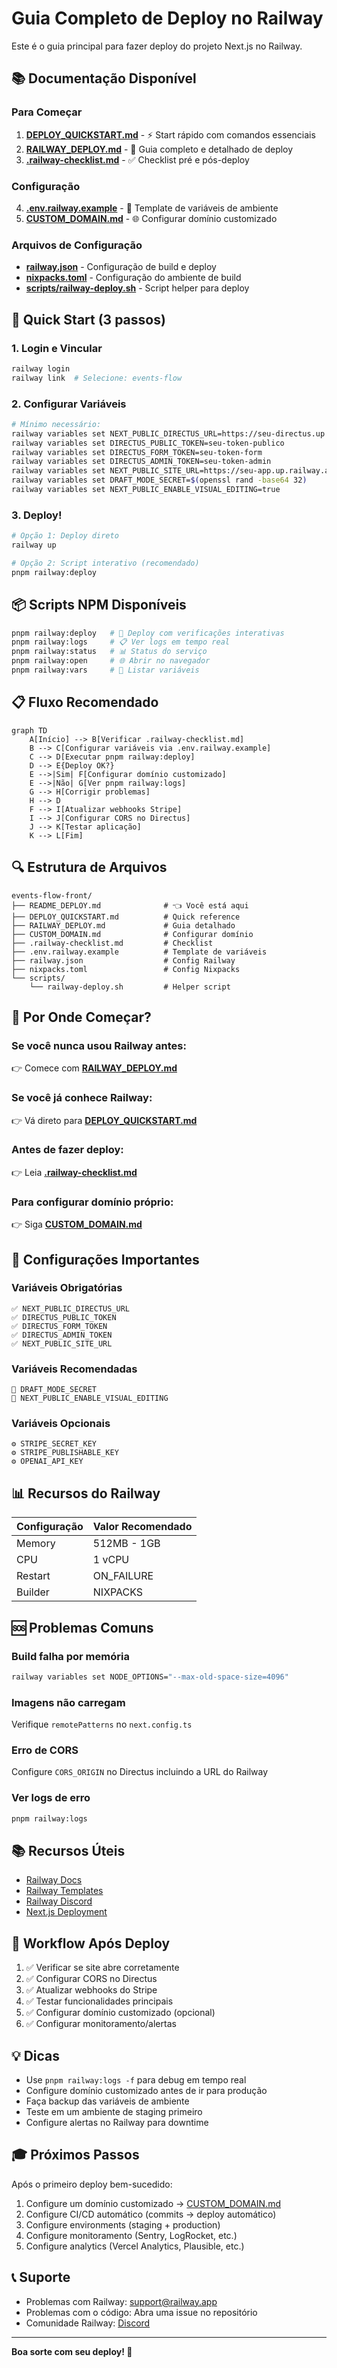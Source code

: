 # Guia Completo de Deploy no Railway

Este é o guia principal para fazer deploy do projeto Next.js no Railway.

## 📚 Documentação Disponível

### Para Começar

1. **[DEPLOY_QUICKSTART.md](./DEPLOY_QUICKSTART.md)** - ⚡ Start rápido com comandos essenciais
2. **[RAILWAY_DEPLOY.md](./RAILWAY_DEPLOY.md)** - 📖 Guia completo e detalhado de deploy
3. **[.railway-checklist.md](./.railway-checklist.md)** - ✅ Checklist pré e pós-deploy

### Configuração

4. **[.env.railway.example](./.env.railway.example)** - 🔐 Template de variáveis de ambiente
5. **[CUSTOM_DOMAIN.md](./CUSTOM_DOMAIN.md)** - 🌐 Configurar domínio customizado

### Arquivos de Configuração

- **[railway.json](./railway.json)** - Configuração de build e deploy
- **[nixpacks.toml](./nixpacks.toml)** - Configuração do ambiente de build
- **[scripts/railway-deploy.sh](./scripts/railway-deploy.sh)** - Script helper para deploy

## 🚀 Quick Start (3 passos)

### 1. Login e Vincular

```bash
railway login
railway link  # Selecione: events-flow
```

### 2. Configurar Variáveis

```bash
# Mínimo necessário:
railway variables set NEXT_PUBLIC_DIRECTUS_URL=https://seu-directus.up.railway.app
railway variables set DIRECTUS_PUBLIC_TOKEN=seu-token-publico
railway variables set DIRECTUS_FORM_TOKEN=seu-token-form
railway variables set DIRECTUS_ADMIN_TOKEN=seu-token-admin
railway variables set NEXT_PUBLIC_SITE_URL=https://seu-app.up.railway.app
railway variables set DRAFT_MODE_SECRET=$(openssl rand -base64 32)
railway variables set NEXT_PUBLIC_ENABLE_VISUAL_EDITING=true
```

### 3. Deploy!

```bash
# Opção 1: Deploy direto
railway up

# Opção 2: Script interativo (recomendado)
pnpm railway:deploy
```

## 📦 Scripts NPM Disponíveis

```bash
pnpm railway:deploy   # 🚀 Deploy com verificações interativas
pnpm railway:logs     # 📋 Ver logs em tempo real
pnpm railway:status   # 📊 Status do serviço
pnpm railway:open     # 🌐 Abrir no navegador
pnpm railway:vars     # 🔐 Listar variáveis
```

## 📋 Fluxo Recomendado

```mermaid
graph TD
    A[Início] --> B[Verificar .railway-checklist.md]
    B --> C[Configurar variáveis via .env.railway.example]
    C --> D[Executar pnpm railway:deploy]
    D --> E{Deploy OK?}
    E -->|Sim| F[Configurar domínio customizado]
    E -->|Não| G[Ver pnpm railway:logs]
    G --> H[Corrigir problemas]
    H --> D
    F --> I[Atualizar webhooks Stripe]
    I --> J[Configurar CORS no Directus]
    J --> K[Testar aplicação]
    K --> L[Fim]
```

## 🔍 Estrutura de Arquivos

```
events-flow-front/
├── README_DEPLOY.md              # 👈 Você está aqui
├── DEPLOY_QUICKSTART.md          # Quick reference
├── RAILWAY_DEPLOY.md             # Guia detalhado
├── CUSTOM_DOMAIN.md              # Configurar domínio
├── .railway-checklist.md         # Checklist
├── .env.railway.example          # Template de variáveis
├── railway.json                  # Config Railway
├── nixpacks.toml                 # Config Nixpacks
└── scripts/
    └── railway-deploy.sh         # Helper script
```

## 🎯 Por Onde Começar?

### Se você nunca usou Railway antes:
👉 Comece com **[RAILWAY_DEPLOY.md](./RAILWAY_DEPLOY.md)**

### Se você já conhece Railway:
👉 Vá direto para **[DEPLOY_QUICKSTART.md](./DEPLOY_QUICKSTART.md)**

### Antes de fazer deploy:
👉 Leia **[.railway-checklist.md](./.railway-checklist.md)**

### Para configurar domínio próprio:
👉 Siga **[CUSTOM_DOMAIN.md](./CUSTOM_DOMAIN.md)**

## 🔧 Configurações Importantes

### Variáveis Obrigatórias

```
✅ NEXT_PUBLIC_DIRECTUS_URL
✅ DIRECTUS_PUBLIC_TOKEN
✅ DIRECTUS_FORM_TOKEN
✅ DIRECTUS_ADMIN_TOKEN
✅ NEXT_PUBLIC_SITE_URL
```

### Variáveis Recomendadas

```
📌 DRAFT_MODE_SECRET
📌 NEXT_PUBLIC_ENABLE_VISUAL_EDITING
```

### Variáveis Opcionais

```
⚙️ STRIPE_SECRET_KEY
⚙️ STRIPE_PUBLISHABLE_KEY
⚙️ OPENAI_API_KEY
```

## 📊 Recursos do Railway

| Configuração | Valor Recomendado |
|-------------|-------------------|
| Memory      | 512MB - 1GB       |
| CPU         | 1 vCPU            |
| Restart     | ON_FAILURE        |
| Builder     | NIXPACKS          |

## 🆘 Problemas Comuns

### Build falha por memória

```bash
railway variables set NODE_OPTIONS="--max-old-space-size=4096"
```

### Imagens não carregam

Verifique `remotePatterns` no `next.config.ts`

### Erro de CORS

Configure `CORS_ORIGIN` no Directus incluindo a URL do Railway

### Ver logs de erro

```bash
pnpm railway:logs
```

## 📚 Recursos Úteis

- [Railway Docs](https://docs.railway.app)
- [Railway Templates](https://railway.app/templates)
- [Railway Discord](https://discord.gg/railway)
- [Next.js Deployment](https://nextjs.org/docs/deployment)

## 🔄 Workflow Após Deploy

1. ✅ Verificar se site abre corretamente
2. ✅ Configurar CORS no Directus
3. ✅ Atualizar webhooks do Stripe
4. ✅ Testar funcionalidades principais
5. ✅ Configurar domínio customizado (opcional)
6. ✅ Configurar monitoramento/alertas

## 💡 Dicas

- Use `pnpm railway:logs -f` para debug em tempo real
- Configure domínio customizado antes de ir para produção
- Faça backup das variáveis de ambiente
- Teste em um ambiente de staging primeiro
- Configure alertas no Railway para downtime

## 🎓 Próximos Passos

Após o primeiro deploy bem-sucedido:

1. Configure um domínio customizado → [CUSTOM_DOMAIN.md](./CUSTOM_DOMAIN.md)
2. Configure CI/CD automático (commits → deploy automático)
3. Configure environments (staging + production)
4. Configure monitoramento (Sentry, LogRocket, etc.)
5. Configure analytics (Vercel Analytics, Plausible, etc.)

## 📞 Suporte

- Problemas com Railway: [support@railway.app](mailto:support@railway.app)
- Problemas com o código: Abra uma issue no repositório
- Comunidade Railway: [Discord](https://discord.gg/railway)

---

**Boa sorte com seu deploy! 🚀**
